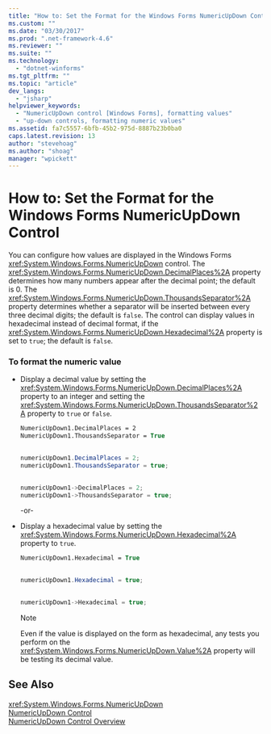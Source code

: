 ```yaml
---
title: "How to: Set the Format for the Windows Forms NumericUpDown Control | Microsoft Docs"
ms.custom: ""
ms.date: "03/30/2017"
ms.prod: ".net-framework-4.6"
ms.reviewer: ""
ms.suite: ""
ms.technology: 
  - "dotnet-winforms"
ms.tgt_pltfrm: ""
ms.topic: "article"
dev_langs: 
  - "jsharp"
helpviewer_keywords: 
  - "NumericUpDown control [Windows Forms], formatting values"
  - "up-down controls, formatting numeric values"
ms.assetid: fa7c5557-6bfb-45b2-975d-8887b23b0ba0
caps.latest.revision: 13
author: "stevehoag"
ms.author: "shoag"
manager: "wpickett"
---
```

# How to: Set the Format for the Windows Forms NumericUpDown Control
You can configure how values are displayed in the Windows Forms <xref:System.Windows.Forms.NumericUpDown> control. The <xref:System.Windows.Forms.NumericUpDown.DecimalPlaces%2A> property determines how many numbers appear after the decimal point; the default is 0. The <xref:System.Windows.Forms.NumericUpDown.ThousandsSeparator%2A> property determines whether a separator will be inserted between every three decimal digits; the default is `false`. The control can display values in hexadecimal instead of decimal format, if the <xref:System.Windows.Forms.NumericUpDown.Hexadecimal%2A> property is set to `true`; the default is `false`.  
  
### To format the numeric value  
  
-   Display a decimal value by setting the <xref:System.Windows.Forms.NumericUpDown.DecimalPlaces%2A> property to an integer and setting the <xref:System.Windows.Forms.NumericUpDown.ThousandsSeparator%2A> property to `true` or `false`.  
  
    ```vb  
    NumericUpDown1.DecimalPlaces = 2  
    NumericUpDown1.ThousandsSeparator = True  
  
    ```  
  
    ```csharp  
    numericUpDown1.DecimalPlaces = 2;  
    numericUpDown1.ThousandsSeparator = true;  
  
    ```  
  
    ```cpp  
    numericUpDown1->DecimalPlaces = 2;  
    numericUpDown1->ThousandsSeparator = true;  
    ```  
  
     -or-  
  
-   Display a hexadecimal value by setting the <xref:System.Windows.Forms.NumericUpDown.Hexadecimal%2A> property to `true`.  
  
    ```vb  
    NumericUpDown1.Hexadecimal = True  
  
    ```  
  
    ```csharp  
    numericUpDown1.Hexadecimal = true;  
  
    ```  
  
    ```cpp  
    numericUpDown1->Hexadecimal = true;  
    ```  
  
    > [!NOTE]
    >  Even if the value is displayed on the form as hexadecimal, any tests you perform on the <xref:System.Windows.Forms.NumericUpDown.Value%2A> property will be testing its decimal value.  
  
## See Also  
 <xref:System.Windows.Forms.NumericUpDown>   
 [NumericUpDown Control](../../../../docs/framework/winforms/controls/numericupdown-control-windows-forms.md)   
 [NumericUpDown Control Overview](../../../../docs/framework/winforms/controls/numericupdown-control-overview-windows-forms.md)